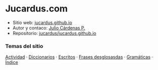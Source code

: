# Jucardus.com

* Sitio web: [jucardus.github.io](https://jucardus.github.io)
* Autor y contaco: [Julio Cárdenas P.](https://jucardus.github.io/#autor-y-contacto)
* Repositorio: [jucardus/jucardus.github.io](https://github.com/jucardus/jucardus.github.io)

### Temas del sitio

[Actividad](https://jucardus.github.io/indices/actividad.html) · [Diccionarios](https://jucardus.github.io/indices/diccionarios.html) · [Escritos](https://jucardus.github.io/indices/escritos.html) · [Frases desglosasdas](https://jucardus.github.io/indices/frases.html) · [Gramáticas](https://jucardus.github.io/indices/gramaticas.html) · [Índice](https://jucardus.github.io/indices/alfabetico.html)
